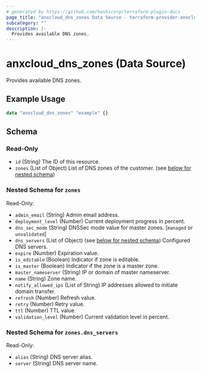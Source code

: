 ```yaml
---
# generated by https://github.com/hashicorp/terraform-plugin-docs
page_title: "anxcloud_dns_zones Data Source - terraform-provider-anxcloud"
subcategory: ""
description: |-
  Provides available DNS zones.
---
```


# anxcloud_dns_zones (Data Source)

Provides available DNS zones.

## Example Usage

```terraform
data "anxcloud_dns_zones" "example" {}
```

<!-- schema generated by tfplugindocs -->
## Schema

### Read-Only

- `id` (String) The ID of this resource.
- `zones` (List of Object) List of DNS zones of the customer. (see [below for nested schema](#nestedatt--zones))

<a id="nestedatt--zones"></a>
### Nested Schema for `zones`

Read-Only:

- `admin_email` (String) Admin email address.
- `deployment_level` (Number) Current deployment progress in percent.
- `dns_sec_mode` (String) DNSSec mode value for master zones. [`managed` or `unvalidated`]
- `dns_servers` (List of Object) (see [below for nested schema](#nestedobjatt--zones--dns_servers)) Configured DNS servers.
- `expire` (Number) Expiration value.
- `is_editable` (Boolean) Indicator if zone is editable.
- `is_master` (Boolean) Indicator if the zone is a master zone.
- `master_nameserver` (String) IP or domain of master nameserver.
- `name` (String) Zone name.
- `notify_allowed_ips` (List of String) IP addresses allowed to initiate domain transfer.
- `refresh` (Number) Refresh value.
- `retry` (Number) Retry value.
- `ttl` (Number) TTL value.
- `validation_level` (Number) Current validation level in percent.

<a id="nestedobjatt--zones--dns_servers"></a>
### Nested Schema for `zones.dns_servers`

Read-Only:

- `alias` (String) DNS server alias.
- `server` (String) DNS server name.


